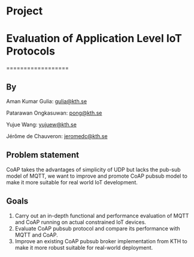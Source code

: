 
# Project 
# Evaluation of Application Level IoT Protocols
==================
## **By** 

Aman Kumar Gulia: gulia@kth.se 

Patarawan Ongkasuwan: pong@kth.se

Yujue Wang: yujuew@kth.se

Jérôme de Chauveron: jeromedc@kth.se

## **Problem statement**

CoAP takes the advantages of simplicity of UDP but lacks the pub-sub model of MQTT, we want to improve and promote CoAP pubsub model to make it more suitable for real world IoT development.

## **Goals**

1. Carry out an in-depth functional and performance evaluation of MQTT and CoAP running on actual constrained IoT devices.
2. Evaluate CoAP pubsub protocol and compare its performance with MQTT and CoAP.
3. Improve an existing CoAP pubsub broker implementation from KTH to make it more robust suitable for real-world deployment.

